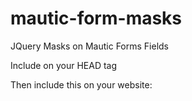 # mautic-form-masks
JQuery Masks on Mautic Forms Fields

Include on your HEAD tag

<script src="https://cdnjs.cloudflare.com/ajax/libs/jquery.mask/1.14.11/jquery.mask.min.js"></script>

Then include this on your website:

<script src="https://rawgit.com/luizeof/mautic-form-masks/master/mautic-form-masks.js"></script>
